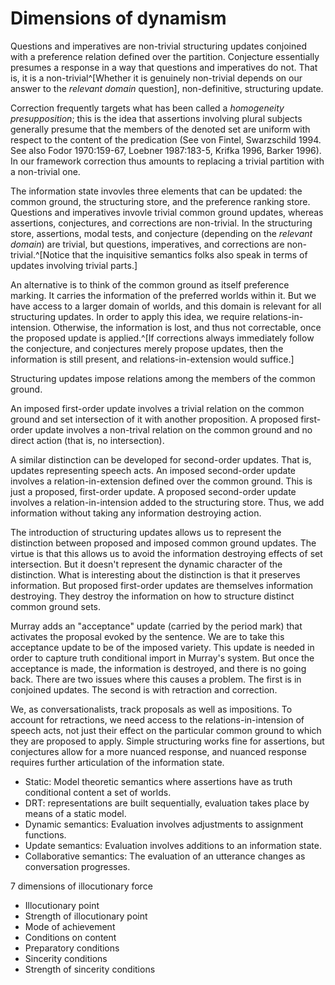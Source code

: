 # Dimensions of dynamism

Questions and imperatives are non-trivial structuring updates conjoined with a preference relation defined over the partition. Conjecture essentially presumes a response in a way that questions and imperatives do not. That is, it is a non-trivial^[Whether it is genuinely non-trivial depends on our answer to the *relevant domain* question], non-definitive, structuring update.

Correction frequently targets what has been called a *homogeneity presupposition*; this is the idea that assertions involving plural subjects generally presume that the members of the denoted set are uniform with respect to the content of the predication (See von Fintel, Swarzschild 1994. See also Fodor 1970:159-67, Loebner 1987:183-5, Krifka 1996, Barker 1996). In our framework correction thus amounts to replacing a trivial partition with a non-trivial one.

The information state invovles three elements that can be updated: the common ground, the structuring store, and the preference ranking store. Questions and imperatives invovle trivial common ground updates, whereas assertions, conjectures, and corrections are non-trivial. In the structuring store, assertions, modal tests, and conjecture (depending on the *relevant domain*) are trivial, but questions, imperatives, and corrections are non-trivial.^[Notice that the inquisitive semantics folks also speak in terms of updates involving trivial parts.]

An alternative is to think of the common ground as itself preference marking. It carries the information of the preferred worlds within it. But we have access to a larger domain of worlds, and this domain is relevant for all structuring updates. In order to apply this idea, we require relations-in-intension. Otherwise, the information is lost, and thus not correctable, once the proposed update is applied.^[If corrections always immediately follow the conjecture, and conjectures merely propose updates, then the information is still present, and relations-in-extension would suffice.]

Structuring updates impose relations among the members of the common ground. 

An imposed first-order update involves a trivial relation on the common ground and set intersection of it with another proposition. 
A proposed first-order update involves a non-trival relation on the common ground and no direct action (that is, no intersection).

A similar distinction can be developed for second-order updates. That is, updates representing speech acts.
An imposed second-order update involves a relation-in-extension defined over the common ground. This is just a proposed, first-order update.
A proposed second-order update involves a relation-in-intension added to the structuring store. Thus, we add information without taking any information destroying action.

The introduction of structuring updates allows us to represent the distinction between proposed and imposed common ground updates. The virtue is that this allows us to avoid the information destroying effects of set intersection. But it doesn't represent the dynamic character of the distinction. What is interesting about the distinction is that it preserves information. But proposed first-order updates are themselves information destroying. They destroy the information on how to structure distinct common ground sets.

Murray adds an "acceptance" update (carried by the period mark) that activates the proposal evoked by the sentence. We are to take this acceptance update to be of the imposed variety. This update is needed in order to capture truth conditional import in Murray's system. But once the acceptance is made, the information is destroyed, and there is no going back. There are two issues where this causes a problem. The first is in conjoined updates. The second is with retraction and correction.

We, as conversationalists, track proposals as well as impositions. To account for retractions, we need access to the relations-in-intension of speech acts, not just their effect on the particular common ground to which they are proposed to apply. Simple structuring works fine for assertions, but conjectures allow for a more nuanced response, and nuanced response requires further articulation of the information state.

+ Static: Model theoretic semantics where assertions have as truth conditional content a set of worlds.
+ DRT: representations are built sequentially, evaluation takes place by means of a static model.
+ Dynamic semantics: Evaluation involves adjustments to assignment functions.
+ Update semantics: Evaluation involves additions to an information state.
+ Collaborative semantics: The evaluation of an utterance changes as conversation progresses.

7 dimensions of illocutionary force
+ Illocutionary point
+ Strength of illocutionary point
+ Mode of achievement
+ Conditions on content
+ Preparatory conditions
+ Sincerity conditions
+ Strength of sincerity conditions
